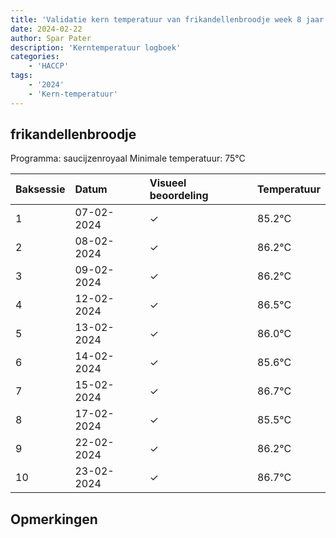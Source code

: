 ```yaml
---
title: 'Validatie kern temperatuur van frikandellenbroodje week 8 jaar 2024'
date: 2024-02-22
author: Spar Pater
description: 'Kerntemperatuur logboek'
categories:
    - 'HACCP'
tags:
    - '2024'
    - 'Kern-temperatuur'
---
```


## frikandellenbroodje

Programma: saucijzenroyaal
Minimale temperatuur: 75°C

| Baksessie | Datum | Visueel beoordeling | Temperatuur |
|:---|:---|:---|:---|
| 1 | 07-02-2024 | &check; | 85.2°C |
| 2 | 08-02-2024 | &check; | 86.2°C |
| 3 | 09-02-2024 | &check; | 86.2°C |
| 4 | 12-02-2024 | &check; | 86.5°C |
| 5 | 13-02-2024 | &check; | 86.0°C |
| 6 | 14-02-2024 | &check; | 85.6°C |
| 7 | 15-02-2024 | &check; | 86.7°C |
| 8 | 17-02-2024 | &check; | 85.5°C |
| 9 | 22-02-2024 | &check; | 86.2°C |
| 10 | 23-02-2024 | &check; | 86.7°C |

## Opmerkingen


